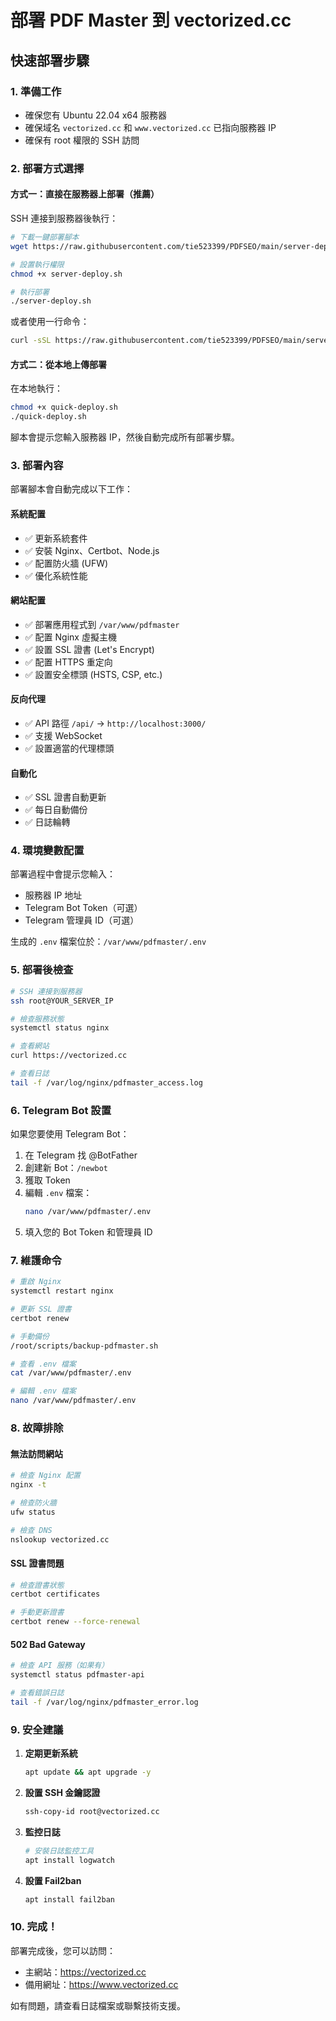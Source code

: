 # 部署 PDF Master 到 vectorized.cc

## 快速部署步驟

### 1. 準備工作
- 確保您有 Ubuntu 22.04 x64 服務器
- 確保域名 `vectorized.cc` 和 `www.vectorized.cc` 已指向服務器 IP
- 確保有 root 權限的 SSH 訪問

### 2. 部署方式選擇

#### 方式一：直接在服務器上部署（推薦）

SSH 連接到服務器後執行：
```bash
# 下載一鍵部署腳本
wget https://raw.githubusercontent.com/tie523399/PDFSEO/main/server-deploy.sh

# 設置執行權限
chmod +x server-deploy.sh

# 執行部署
./server-deploy.sh
```

或者使用一行命令：
```bash
curl -sSL https://raw.githubusercontent.com/tie523399/PDFSEO/main/server-deploy.sh | bash
```

#### 方式二：從本地上傳部署

在本地執行：
```bash
chmod +x quick-deploy.sh
./quick-deploy.sh
```

腳本會提示您輸入服務器 IP，然後自動完成所有部署步驟。

### 3. 部署內容

部署腳本會自動完成以下工作：

#### 系統配置
- ✅ 更新系統套件
- ✅ 安裝 Nginx、Certbot、Node.js
- ✅ 配置防火牆 (UFW)
- ✅ 優化系統性能

#### 網站配置
- ✅ 部署應用程式到 `/var/www/pdfmaster`
- ✅ 配置 Nginx 虛擬主機
- ✅ 設置 SSL 證書 (Let's Encrypt)
- ✅ 配置 HTTPS 重定向
- ✅ 設置安全標頭 (HSTS, CSP, etc.)

#### 反向代理
- ✅ API 路徑 `/api/` → `http://localhost:3000/`
- ✅ 支援 WebSocket
- ✅ 設置適當的代理標頭

#### 自動化
- ✅ SSL 證書自動更新
- ✅ 每日自動備份
- ✅ 日誌輪轉

### 4. 環境變數配置

部署過程中會提示您輸入：
- 服務器 IP 地址
- Telegram Bot Token（可選）
- Telegram 管理員 ID（可選）

生成的 `.env` 檔案位於：`/var/www/pdfmaster/.env`

### 5. 部署後檢查

```bash
# SSH 連接到服務器
ssh root@YOUR_SERVER_IP

# 檢查服務狀態
systemctl status nginx

# 查看網站
curl https://vectorized.cc

# 查看日誌
tail -f /var/log/nginx/pdfmaster_access.log
```

### 6. Telegram Bot 設置

如果您要使用 Telegram Bot：

1. 在 Telegram 找 @BotFather
2. 創建新 Bot：`/newbot`
3. 獲取 Token
4. 編輯 `.env` 檔案：
   ```bash
   nano /var/www/pdfmaster/.env
   ```
5. 填入您的 Bot Token 和管理員 ID

### 7. 維護命令

```bash
# 重啟 Nginx
systemctl restart nginx

# 更新 SSL 證書
certbot renew

# 手動備份
/root/scripts/backup-pdfmaster.sh

# 查看 .env 檔案
cat /var/www/pdfmaster/.env

# 編輯 .env 檔案
nano /var/www/pdfmaster/.env
```

### 8. 故障排除

#### 無法訪問網站
```bash
# 檢查 Nginx 配置
nginx -t

# 檢查防火牆
ufw status

# 檢查 DNS
nslookup vectorized.cc
```

#### SSL 證書問題
```bash
# 檢查證書狀態
certbot certificates

# 手動更新證書
certbot renew --force-renewal
```

#### 502 Bad Gateway
```bash
# 檢查 API 服務（如果有）
systemctl status pdfmaster-api

# 查看錯誤日誌
tail -f /var/log/nginx/pdfmaster_error.log
```

### 9. 安全建議

1. **定期更新系統**
   ```bash
   apt update && apt upgrade -y
   ```

2. **設置 SSH 金鑰認證**
   ```bash
   ssh-copy-id root@vectorized.cc
   ```

3. **監控日誌**
   ```bash
   # 安裝日誌監控工具
   apt install logwatch
   ```

4. **設置 Fail2ban**
   ```bash
   apt install fail2ban
   ```

### 10. 完成！

部署完成後，您可以訪問：
- 主網站：https://vectorized.cc
- 備用網址：https://www.vectorized.cc

如有問題，請查看日誌檔案或聯繫技術支援。 